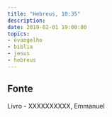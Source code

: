 ```yaml
---
title: "Hebreus, 10:35"
description: 
date: 2019-02-01 19:00:00
topics: 
- evangelho
- biblia
- jesus
- hebreus
---
```




## Fonte
Livro - XXXXXXXXXX, Emmanuel
